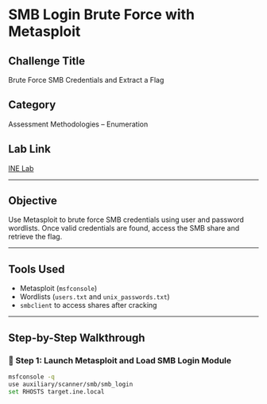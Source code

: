 # SMB Login Brute Force with Metasploit

## Challenge Title
Brute Force SMB Credentials and Extract a Flag

## Category
Assessment Methodologies – Enumeration

## Lab Link
[INE Lab](https://my.ine.com/CyberSecurity/courses/d707f31c-913d-477e-951e-74503392e9ae/assessment-methodologies-enumeration/lab/24c50c27-185b-4541-a88f-e2a12811053e)

---

## Objective

Use Metasploit to brute force SMB credentials using user and password wordlists. Once valid credentials are found, access the SMB share and retrieve the flag.

---

## Tools Used

- Metasploit (`msfconsole`)
- Wordlists (`users.txt` and `unix_passwords.txt`)
- `smbclient` to access shares after cracking

---

## Step-by-Step Walkthrough

### 🔹 Step 1: Launch Metasploit and Load SMB Login Module

```bash
msfconsole -q
use auxiliary/scanner/smb/smb_login
set RHOSTS target.ine.local
